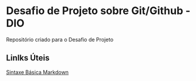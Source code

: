 # Desafio de Projeto sobre Git/Github - DIO
Repositório criado para o Desafio de Projeto

## Linlks Úteis
[Sintaxe Básica Markdown](https://docs.pipz.com/central-de-ajuda/learning-center/guia-basico-de-markdown#open)

